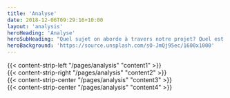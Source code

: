 ```yaml
---
title: 'Analyse'
date: 2018-12-06T09:29:16+10:00
layout: 'analysis'
heroHeading: 'Analyse'
heroSubHeading: "Quel sujet on aborde à travers notre projet? Quel est notre diagnostic? Quelle problématique on en a tiré?"
heroBackground: 'https://source.unsplash.com/sO-JmQj95ec/1600x1000'
---
```


<div>
{{< content-strip-left "/pages/analysis" "content1" >}}
</div>
<div>
{{< content-strip-right "/pages/analysis" "content2" >}}
</div>
<div>
{{< content-strip-center "/pages/analysis" "content3" >}}
</div>
<div>
{{< content-strip-center "/pages/analysis" "content4" >}}
</div>
